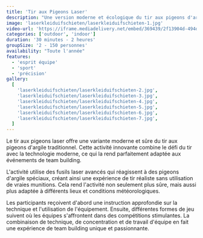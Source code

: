 ```yaml
---
title: 'Tir aux Pigeons Laser'
description: "Une version moderne et écologique du tir aux pigeons d'argile"
image: 'laserkleiduifschieten/laserkleiduifschieten-1.jpg'
video-url: 'https://iframe.mediadelivery.net/embed/369439/2f13904d-494d-4441-a9e4-471d1eeb3557'
categories: ['outdoor', 'indoor']
duration: '30 minutes - 2 heures'
groupSize: '2 - 150 personnes'
availability: "Toute l'année"
features:
  - 'esprit équipe'
  - 'sport'
  - 'précision'
gallery:
  [
    'laserkleiduifschieten/laserkleiduifschieten-2.jpg',
    'laserkleiduifschieten/laserkleiduifschieten-3.jpg',
    'laserkleiduifschieten/laserkleiduifschieten-4.jpg',
    'laserkleiduifschieten/laserkleiduifschieten-5.jpg',
    'laserkleiduifschieten/laserkleiduifschieten-6.jpg',
    'laserkleiduifschieten/laserkleiduifschieten-7.jpg',
  ]
---
```


Le tir aux pigeons laser offre une variante moderne et sûre du tir aux pigeons d'argile traditionnel. Cette activité innovante combine le défi du tir avec la technologie moderne, ce qui la rend parfaitement adaptée aux événements de team building.

L'activité utilise des fusils laser avancés qui réagissent à des pigeons d'argile spéciaux, créant ainsi une expérience de tir réaliste sans utilisation de vraies munitions. Cela rend l'activité non seulement plus sûre, mais aussi plus adaptée à différents lieux et conditions météorologiques.

Les participants reçoivent d'abord une instruction approfondie sur la technique et l'utilisation de l'équipement. Ensuite, différentes formes de jeu suivent où les équipes s'affrontent dans des compétitions stimulantes. La combinaison de technique, de concentration et de travail d'équipe en fait une expérience de team building unique et passionnante.
